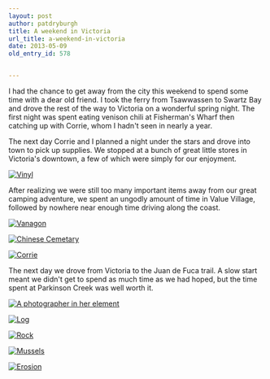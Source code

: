 ```yaml
---
layout: post
author: patdryburgh
title: A weekend in Victoria
url_title: a-weekend-in-victoria
date: 2013-05-09
old_entry_id: 578


---
```


I had the chance to get away from the city this weekend to spend some time with a dear old friend. I took the ferry from Tsawwassen to Swartz Bay and drove the rest of the way to Victoria on a wonderful spring night. The first night was spent eating venison chili at Fisherman's Wharf then catching up with Corrie, whom I hadn't seen in nearly a year.

The next day Corrie and I planned a night under the stars and drove into town to pick up supplies. We stopped at a bunch of great little stores in Victoria's downtown, a few of which were simply for our enjoyment.

<a href="http://www.flickr.com/photos/patdryburgh/8722726420/in/photostream"><img alt="Vinyl" src="http://farm8.staticflickr.com/7360/8722726420_68039d0f28_b.jpg" /></a>

After realizing we were still too many important items away from our great camping adventure, we spent an ungodly amount of time in Value Village, followed by nowhere near enough time driving along the coast. 

<a href="http://www.flickr.com/photos/patdryburgh/8722726710/in/photostream"><img alt="Vanagon" src="http://farm8.staticflickr.com/7437/8722726710_81cc0bce6f_b.jpg" /></a>

<a href="http://www.flickr.com/photos/patdryburgh/8722727078/in/photostream"><img alt="Chinese Cemetary" src="http://farm8.staticflickr.com/7315/8722727078_3f632afa9b_b.jpg" /></a>

<a href="http://www.flickr.com/photos/patdryburgh/8721606379/in/photostream"><img alt="Corrie" src="http://farm8.staticflickr.com/7308/8721606379_4e6b28c64c_b.jpg" /></a>

The next day we drove from Victoria to the Juan de Fuca trail. A slow start meant we didn't get to spend as much time as we had hoped, but the time spent at Parkinson Creek was well worth it.

<a href="http://www.flickr.com/photos/patdryburgh/8721606659/in/photostream"><img alt="A photographer in her element" src="http://farm8.staticflickr.com/7357/8721606659_f68878b104_b.jpg" /></a>

<a href="http://www.flickr.com/photos/patdryburgh/8722728168/in/photostream"><img alt="Log" src="http://farm8.staticflickr.com/7440/8722728168_1dfe43097e_b.jpg" /></a>

<a href="http://www.flickr.com/photos/patdryburgh/8722728572/in/photostream"><img alt="Rock" src="http://farm8.staticflickr.com/7318/8722728572_30fdf3622b_b.jpg" /></a>

<a href="http://www.flickr.com/photos/patdryburgh/8722729010/in/photostream"><img alt="Mussels" src="http://farm8.staticflickr.com/7341/8722729010_2f3172313f_b.jpg" /></a>

<a href="http://www.flickr.com/photos/patdryburgh/8722729248/in/photostream"><img alt="Erosion" src="http://farm8.staticflickr.com/7284/8722729248_6f442d5f3f_b.jpg" /></a>